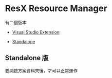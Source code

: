 # ResX Resource Manager

有二個版本

- [Visual Studio Extension](https://marketplace.visualstudio.com/items?itemName=TomEnglert.ResXManager)

- [Standalone](https://github.com/tom-englert/ResXResourceManager/wiki/Installation)

## Standalone 版

要開啟方案資料夾後，才可以正常運作
